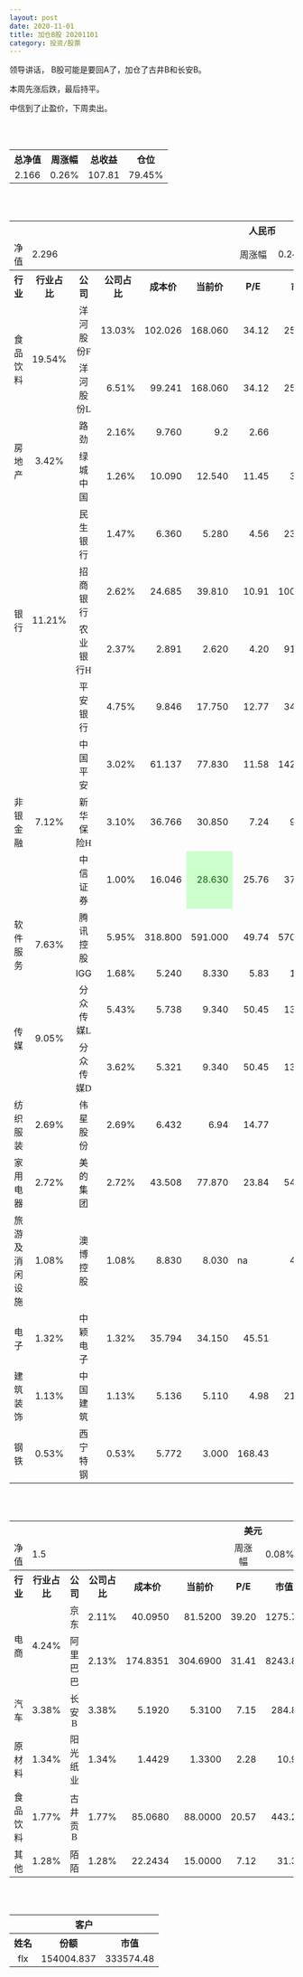 ```yaml
---
layout: post
date: 2020-11-01
title: 加仓B股 20201101
category: 投资/股票
---
```


领导讲话， B股可能是要回A了，加仓了古井B和长安B。

本周先涨后跌，最后持平。

中信到了止盈价，下周卖出。

<br/>
<br/>

<table cellspacing="0" border="0">
	<tr>
		<th height="21" align="center"><font face="Noto Sans CJK SC Regular">总净值</font></th>
		<th align="center"><font face="Noto Sans CJK SC Regular">周涨幅</font></th>
		<th align="center"><font face="Noto Sans CJK SC Regular">总收益</font></th>
		<th align="center"><font face="Noto Sans CJK SC Regular">仓位</font></th>
	</tr>
	<tr>
		<td height="17" align="center" sdval="2.166" sdnum="1033;0;0.000">2.166</td>
		<td align="center" sdval="0.0026" sdnum="1033;0;0.00%">0.26%</td>
		<td align="center" sdval="107.81" sdnum="1033;0;0.00">107.81</td>
		<td align="center" sdval="0.7945" sdnum="1033;0;0.00%">79.45%</td>
	</tr>
</table>
<br />
<br />
<table>
	<tr>
		<th colspan="12"  height="21" align="center" valign="middle"><font face="Noto Sans CJK SC Regular">人民币</font></th>
		</tr>
	<tr>
		<td height="17" align="center"><font face="Noto Sans CJK SC Regular">净值</font></td>
		<td colspan="5"  align="left" valign="middle" sdval="2.296" sdnum="1033;">2.296</td>
		<td align="center"><font face="Noto Sans CJK SC Regular">周涨幅</font></td>
		<td colspan="5"  align="left" valign="middle" sdval="0.0024" sdnum="1033;0;0.00%">0.24%</td>
		</tr>
	<tr>
		<th height="21" align="center" valign="middle"><font face="Noto Sans CJK SC Regular">行业</font></th>
		<th align="center" valign="middle"><font face="Noto Sans CJK SC Regular">行业占比</font></th>
		<th align="center"><font face="Noto Sans CJK SC Regular">公司</font></th>
		<th align="center"><font face="Noto Sans CJK SC Regular">公司占比</font></th>
		<th align="center"><font face="Noto Sans CJK SC Regular">成本价</font></th>
		<th align="center"><font face="Noto Sans CJK SC Regular">当前价</font></th>
		<th align="center">P/E</th>
		<th align="center"><font face="Noto Sans CJK SC Regular">市值</font></th>
		<th align="center"><font face="Noto Sans CJK SC Regular">总涨幅</font></th>
		<th align="left"><font face="Noto Sans CJK SC Regular">下一阶梯</font></th>
		<th align="left"><font face="Noto Sans CJK SC Regular">浮动止损价</font></th>
		<th align="center"><font face="Noto Sans CJK SC Regular">止损价</font></th>
	</tr>
	<tr>
		<td rowspan="2"  height="42" align="center" valign="middle"><font face="Noto Sans CJK SC Regular">食品饮料</font></td>
		<td rowspan="2"  align="center" valign="middle" sdval="0.1954" sdnum="1033;0;0.00%">19.54%</td>
		<td align="center"><font face="Noto Sans CJK SC Regular">洋河股份F</font></td>
		<td align="right" sdval="0.1303" sdnum="1033;0;0.00%">13.03%</td>
		<td align="right" sdval="102.026" sdnum="1033;0;0.000">102.026</td>
		<td align="right" sdval="168.06" sdnum="1033;0;0.000">168.060</td>
		<td align="right" sdval="34.12" sdnum="1033;0;0.00">34.12</td>
		<td align="right" sdval="2532" sdnum="1033;0;0.00">2532.00</td>
		<td align="right" bgcolor="#FFCCCC" sdval="0.645827177386157" sdnum="1033;0;0.00%"><font color="#CC0000">64.58%</font></td>
		<td align="right" bgcolor="#CCFFCC" sdval="199.26953125" sdnum="1033;0;0.000"><font color="#006600">199.270</font></td>
		<td align="right" bgcolor="#FFCCCC" sdval="146.662375" sdnum="1033;0;0.000"><font color="#CC0000">146.662</font></td>
		<td align="right" bgcolor="#FFCCCC" sdval="146.662" sdnum="1033;0;0.000"><font color="#CC0000">146.662</font></td>
	</tr>
	<tr>
		<td align="center"><font face="Noto Sans CJK SC Regular">洋河股份L</font></td>
		<td align="right" sdval="0.0651" sdnum="1033;0;0.00%">6.51%</td>
		<td align="right" sdval="99.241" sdnum="1033;0;0.000">99.241</td>
		<td align="right" sdval="168.06" sdnum="1033;0;0.000">168.060</td>
		<td align="right" sdval="34.12" sdnum="1033;0;0.00">34.12</td>
		<td align="right" sdval="2532" sdnum="1033;0;0.00">2532.00</td>
		<td align="right" bgcolor="#FFCCCC" sdval="0.692053310627664" sdnum="1033;0;0.00%"><font color="#CC0000">69.21%</font></td>
		<td align="right" bgcolor="#CCFFCC" sdval="193.830078125" sdnum="1033;0;0.000"><font color="#006600">193.830</font></td>
		<td align="right" bgcolor="#FFCCCC" sdval="142.6589375" sdnum="1033;0;0.000"><font color="#CC0000">142.659</font></td>
		<td align="right" bgcolor="#FFCCCC" sdval="142.659" sdnum="1033;0;0.000"><font color="#CC0000">142.659</font></td>
	</tr>
	<tr>
		<td rowspan="2"  height="34" align="center" valign="middle"><font face="Noto Sans CJK SC Regular">房地产</font></td>
		<td rowspan="2"  align="center" valign="middle" sdval="0.0342" sdnum="1033;0;0.00%">3.42%</td>
		<td align="center"><font face="Noto Sans CJK SC Regular">路劲</font></td>
		<td align="right" sdval="0.0216" sdnum="1033;0;0.00%">2.16%</td>
		<td align="right" sdval="9.76" sdnum="1033;0;0.000">9.760</td>
		<td align="right" sdval="9.2" sdnum="1033;">9.2</td>
		<td align="right" sdval="2.66" sdnum="1033;0;0.00">2.66</td>
		<td align="right" sdval="68.94" sdnum="1033;0;0.00">68.94</td>
		<td align="right" bgcolor="#CCFFCC" sdval="-0.058777049180328" sdnum="1033;0;0.00%"><font color="#006600">-5.88%</font></td>
		<td align="right" sdval="12.2" sdnum="1033;0;0.000">12.200</td>
		<td align="right" sdval="0" sdnum="1033;0;0.000">0.000</td>
		<td align="right" sdval="0" sdnum="1033;0;0.000">0.000</td>
	</tr>
	<tr>
		<td align="center"><font face="Noto Sans CJK SC Regular">绿城中国</font></td>
		<td align="right" sdval="0.0126" sdnum="1033;0;0.00%">1.26%</td>
		<td align="right" sdval="10.09" sdnum="1033;0;0.000">10.090</td>
		<td align="right" sdval="12.54" sdnum="1033;0;0.000">12.540</td>
		<td align="right" sdval="11.45" sdnum="1033;0;0.00">11.45</td>
		<td align="right" sdval="312.7" sdnum="1033;0;0.00">312.70</td>
		<td align="right" bgcolor="#FFCCCC" sdval="0.241414667988107" sdnum="1033;0;0.00%"><font color="#CC0000">24.14%</font></td>
		<td align="right" sdval="12.6125" sdnum="1033;0;0.000">12.613</td>
		<td align="right" sdval="0" sdnum="1033;0;0.000">0.000</td>
		<td align="right" bgcolor="#FFCCCC" sdval="11.604" sdnum="1033;0;0.000"><font color="#CC0000">11.604</font></td>
	</tr>
	<tr>
		<td rowspan="4"  height="72" align="center" valign="middle"><font face="Noto Sans CJK SC Regular">银行</font></td>
		<td rowspan="4"  align="center" valign="middle" sdval="0.1121" sdnum="1033;0;0.00%">11.21%</td>
		<td align="center"><font face="Noto Sans CJK SC Regular">民生银行</font></td>
		<td align="right" sdval="0.0147" sdnum="1033;0;0.00%">1.47%</td>
		<td align="right" sdval="6.36" sdnum="1033;0;0.000">6.360</td>
		<td align="right" sdval="5.28" sdnum="1033;0;0.000">5.280</td>
		<td align="right" sdval="4.56" sdnum="1033;0;0.00">4.56</td>
		<td align="right" sdval="2311" sdnum="1033;0;0.00">2311.00</td>
		<td align="right" bgcolor="#CCFFCC" sdval="-0.171211320754717" sdnum="1033;0;0.00%"><font color="#006600">-17.12%</font></td>
		<td align="right" sdval="7.95" sdnum="1033;0;0.000">7.950</td>
		<td align="right" sdval="0" sdnum="1033;0;0.000">0.000</td>
		<td align="right" sdval="0" sdnum="1033;0;0.000">0.000</td>
	</tr>
	<tr>
		<td align="center"><font face="Noto Sans CJK SC Regular">招商银行</font></td>
		<td align="right" sdval="0.0262" sdnum="1033;0;0.00%">2.62%</td>
		<td align="right" sdval="24.685" sdnum="1033;0;0.000">24.685</td>
		<td align="right" sdval="39.81" sdnum="1033;0;0.000">39.810</td>
		<td align="right" sdval="10.91" sdnum="1033;0;0.00">10.91</td>
		<td align="right" sdval="10000" sdnum="1033;0;0.00">10000.00</td>
		<td align="right" bgcolor="#FFCCCC" sdval="0.611320275470934" sdnum="1033;0;0.00%"><font color="#CC0000">61.13%</font></td>
		<td align="right" bgcolor="#CCFFCC" sdval="48.212890625" sdnum="1033;0;0.000"><font color="#006600">48.213</font></td>
		<td align="right" bgcolor="#FFCCCC" sdval="35.4846875" sdnum="1033;0;0.000"><font color="#CC0000">35.485</font></td>
		<td align="right" bgcolor="#FFCCCC" sdval="35.485" sdnum="1033;0;0.000"><font color="#CC0000">35.485</font></td>
	</tr>
	<tr>
		<td align="center"><font face="Noto Sans CJK SC Regular">农业银行H</font></td>
		<td align="right" sdval="0.0237" sdnum="1033;0;0.00%">2.37%</td>
		<td align="right" sdval="2.891" sdnum="1033;0;0.000">2.891</td>
		<td align="right" sdval="2.62" sdnum="1033;0;0.000">2.620</td>
		<td align="right" sdval="4.2" sdnum="1033;0;0.00">4.20</td>
		<td align="right" sdval="9169.6" sdnum="1033;0;0.00">9169.60</td>
		<td align="right" bgcolor="#CCFFCC" sdval="-0.0951391905914909" sdnum="1033;0;0.00%"><font color="#006600">-9.51%</font></td>
		<td align="right" sdval="3.61375" sdnum="1033;0;0.000">3.614</td>
		<td align="right" sdval="0" sdnum="1033;0;0.000">0.000</td>
		<td align="right" sdval="0" sdnum="1033;0;0.000">0.000</td>
	</tr>
	<tr>
		<td align="center"><font face="Noto Sans CJK SC Regular">平安银行</font></td>
		<td align="right" sdval="0.0475" sdnum="1033;0;0.00%">4.75%</td>
		<td align="right" sdval="9.846" sdnum="1033;0;0.000">9.846</td>
		<td align="right" sdval="17.75" sdnum="1033;0;0.000">17.750</td>
		<td align="right" sdval="12.77" sdnum="1033;0;0.00">12.77</td>
		<td align="right" sdval="3444" sdnum="1033;0;0.00">3444.00</td>
		<td align="right" bgcolor="#FFCCCC" sdval="0.801362543164737" sdnum="1033;0;0.00%"><font color="#CC0000">80.14%</font></td>
		<td align="right" bgcolor="#CCFFCC" sdval="19.23046875" sdnum="1033;0;0.000"><font color="#006600">19.230</font></td>
		<td align="right" bgcolor="#FFCCCC" sdval="14.153625" sdnum="1033;0;0.000"><font color="#CC0000">14.154</font></td>
		<td align="right" bgcolor="#FFCCCC" sdval="14.154" sdnum="1033;0;0.000"><font color="#CC0000">14.154</font></td>
	</tr>
	<tr>
		<td rowspan="3"  height="52" align="center" valign="middle"><font face="Noto Sans CJK SC Regular">非银金融</font></td>
		<td rowspan="3"  align="center" valign="middle" sdval="0.0712" sdnum="1033;0;0.00%">7.12%</td>
		<td align="center"><font face="Noto Sans CJK SC Regular">中国平安</font></td>
		<td align="right" sdval="0.0302" sdnum="1033;0;0.00%">3.02%</td>
		<td align="right" sdval="61.137" sdnum="1033;0;0.000">61.137</td>
		<td align="right" sdval="77.83" sdnum="1033;0;0.000">77.830</td>
		<td align="right" sdval="11.58" sdnum="1033;0;0.00">11.58</td>
		<td align="right" sdval="14200" sdnum="1033;0;0.00">14200.00</td>
		<td align="right" bgcolor="#FFCCCC" sdval="0.271642511081669" sdnum="1033;0;0.00%"><font color="#CC0000">27.16%</font></td>
		<td align="right" bgcolor="#CCFFCC" sdval="95.5265625" sdnum="1033;0;0.000"><font color="#006600">95.527</font></td>
		<td align="right" bgcolor="#FFCCCC" sdval="70.30755" sdnum="1033;0;0.000"><font color="#CC0000">70.308</font></td>
		<td align="right" bgcolor="#FFCCCC" sdval="70.308" sdnum="1033;0;0.000"><font color="#CC0000">70.308</font></td>
	</tr>
	<tr>
		<td align="center"><font face="Noto Sans CJK SC Regular">新华保险H</font></td>
		<td align="right" sdval="0.031" sdnum="1033;0;0.00%">3.10%</td>
		<td align="right" sdval="36.766" sdnum="1033;0;0.000">36.766</td>
		<td align="right" sdval="30.85" sdnum="1033;0;0.000">30.850</td>
		<td align="right" sdval="7.24" sdnum="1033;0;0.00">7.24</td>
		<td align="right" sdval="962.4" sdnum="1033;0;0.00">962.40</td>
		<td align="right" bgcolor="#CCFFCC" sdval="-0.162309535984333" sdnum="1033;0;0.00%"><font color="#006600">-16.23%</font></td>
		<td align="right" sdval="45.9575" sdnum="1033;0;0.000">45.958</td>
		<td align="right" sdval="0" sdnum="1033;0;0.000">0.000</td>
		<td align="right" sdval="0" sdnum="1033;0;0.000">0.000</td>
	</tr>
	<tr>
		<td align="center"><font face="Noto Sans CJK SC Regular">中信证券</font></td>
		<td align="right" sdval="0.01" sdnum="1033;0;0.00%">1.00%</td>
		<td align="right" sdval="16.046" sdnum="1033;0;0.000">16.046</td>
		<td align="right" bgcolor="#CCFFCC" sdval="28.63" sdnum="1033;0;0.000"><font color="#006600">28.630</font></td>
		<td align="right" sdval="25.76" sdnum="1033;0;0.00">25.76</td>
		<td align="right" sdval="3700" sdnum="1033;0;0.00">3700.00</td>
		<td align="right" bgcolor="#FFCCCC" sdval="0.782845294777515" sdnum="1033;0;0.00%"><font color="#CC0000">78.28%</font></td>
		<td align="right" bgcolor="#CCFFCC" sdval="31.33984375" sdnum="1033;0;0.000"><font color="#006600">31.340</font></td>
		<td align="right" bgcolor="#FFCCCC" sdval="23.066125" sdnum="1033;0;0.000"><font color="#CC0000">23.066</font></td>
		<td align="right" bgcolor="#FFCCCC" sdval="28.833" sdnum="1033;0;0.000"><font color="#CC0000">28.833</font></td>
	</tr>
	<tr>
		<td rowspan="2"  height="34" align="center" valign="middle"><font face="Noto Sans CJK SC Regular">软件服务</font></td>
		<td rowspan="2"  align="center" valign="middle" sdval="0.0763" sdnum="1033;0;0.00%">7.63%</td>
		<td align="center"><font face="Noto Sans CJK SC Regular">腾讯控股</font></td>
		<td align="right" sdval="0.0595" sdnum="1033;0;0.00%">5.95%</td>
		<td align="right" sdval="318.8" sdnum="1033;0;0.000">318.800</td>
		<td align="right" sdval="591" sdnum="1033;0;0.000">591.000</td>
		<td align="right" sdval="49.74" sdnum="1033;0;0.00">49.74</td>
		<td align="right" sdval="57000" sdnum="1033;0;0.00">57000.00</td>
		<td align="right" bgcolor="#FFCCCC" sdval="0.852426850690088" sdnum="1033;0;0.00%"><font color="#CC0000">85.24%</font></td>
		<td align="right" bgcolor="#CCFFCC" sdval="622.65625" sdnum="1033;0;0.000"><font color="#006600">622.656</font></td>
		<td align="right" bgcolor="#FFCCCC" sdval="458.275" sdnum="1033;0;0.000"><font color="#CC0000">458.275</font></td>
		<td align="right" bgcolor="#FFCCCC" sdval="458.275" sdnum="1033;0;0.000"><font color="#CC0000">458.275</font></td>
	</tr>
	<tr>
		<td align="center">IGG</td>
		<td align="right" sdval="0.0168" sdnum="1033;0;0.00%">1.68%</td>
		<td align="right" sdval="5.24" sdnum="1033;0;0.000">5.240</td>
		<td align="right" sdval="8.33" sdnum="1033;0;0.000">8.330</td>
		<td align="right" sdval="5.83" sdnum="1033;0;0.00">5.83</td>
		<td align="right" sdval="102.6" sdnum="1033;0;0.00">102.60</td>
		<td align="right" bgcolor="#FFCCCC" sdval="0.588294656488549" sdnum="1033;0;0.00%"><font color="#CC0000">58.83%</font></td>
		<td align="right" bgcolor="#CCFFCC" sdval="10.234375" sdnum="1033;0;0.000"><font color="#006600">10.234</font></td>
		<td align="right" bgcolor="#FFCCCC" sdval="7.5325" sdnum="1033;0;0.000"><font color="#CC0000">7.533</font></td>
		<td align="right" bgcolor="#FFCCCC" sdval="8.257" sdnum="1033;0;0.000"><font color="#CC0000">8.257</font></td>
	</tr>
	<tr>
		<td rowspan="2"  height="42" align="center" valign="middle"><font face="Noto Sans CJK SC Regular">传媒</font></td>
		<td rowspan="2"  align="center" valign="middle" sdval="0.0905" sdnum="1033;0;0.00%">9.05%</td>
		<td align="center"><font face="Noto Sans CJK SC Regular">分众传媒L</font></td>
		<td align="right" sdval="0.0543" sdnum="1033;0;0.00%">5.43%</td>
		<td align="right" sdval="5.738" sdnum="1033;0;0.000">5.738</td>
		<td align="right" sdval="9.34" sdnum="1033;0;0.000">9.340</td>
		<td align="right" sdval="50.45" sdnum="1033;0;0.00">50.45</td>
		<td align="right" sdval="1370" sdnum="1033;0;0.00">1370.00</td>
		<td align="right" bgcolor="#FFCCCC" sdval="0.626344858835831" sdnum="1033;0;0.00%"><font color="#CC0000">62.63%</font></td>
		<td align="right" bgcolor="#CCFFCC" sdval="11.20703125" sdnum="1033;0;0.000"><font color="#006600">11.207</font></td>
		<td align="right" bgcolor="#FFCCCC" sdval="8.248375" sdnum="1033;0;0.000"><font color="#CC0000">8.248</font></td>
		<td align="right" bgcolor="#FFCCCC" sdval="8.248" sdnum="1033;0;0.000"><font color="#CC0000">8.248</font></td>
	</tr>
	<tr>
		<td align="center"><font face="Noto Sans CJK SC Regular">分众传媒D</font></td>
		<td align="right" sdval="0.0362" sdnum="1033;0;0.00%">3.62%</td>
		<td align="right" sdval="5.321" sdnum="1033;0;0.000">5.321</td>
		<td align="right" sdval="9.34" sdnum="1033;0;0.000">9.340</td>
		<td align="right" sdval="50.45" sdnum="1033;0;0.00">50.45</td>
		<td align="right" sdval="1370" sdnum="1033;0;0.00">1370.00</td>
		<td align="right" bgcolor="#FFCCCC" sdval="0.75390915241496" sdnum="1033;0;0.00%"><font color="#CC0000">75.39%</font></td>
		<td align="right" bgcolor="#CCFFCC" sdval="10.392578125" sdnum="1033;0;0.000"><font color="#006600">10.393</font></td>
		<td align="right" bgcolor="#FFCCCC" sdval="7.6489375" sdnum="1033;0;0.000"><font color="#CC0000">7.649</font></td>
		<td align="right" bgcolor="#FFCCCC" sdval="7.649" sdnum="1033;0;0.000"><font color="#CC0000">7.649</font></td>
	</tr>
	<tr>
		<td height="17" align="center" valign="middle"><font face="Noto Sans CJK SC Regular">纺织服装</font></td>
		<td align="center" valign="middle" sdval="0.0269" sdnum="1033;0;0.00%">2.69%</td>
		<td align="center"><font face="Noto Sans CJK SC Regular">伟星股份</font></td>
		<td align="right" sdval="0.0269" sdnum="1033;0;0.00%">2.69%</td>
		<td align="right" sdval="6.432" sdnum="1033;0;0.000">6.432</td>
		<td align="right" sdval="6.94" sdnum="1033;">6.94</td>
		<td align="right" sdval="14.77" sdnum="1033;0;0.00">14.77</td>
		<td align="right" sdval="52.6" sdnum="1033;0;0.00">52.60</td>
		<td align="right" bgcolor="#FFCCCC" sdval="0.0775800995024876" sdnum="1033;0;0.00%"><font color="#CC0000">7.76%</font></td>
		<td align="right" sdval="8.04" sdnum="1033;0;0.000">8.040</td>
		<td align="right" sdval="0" sdnum="1033;0;0.000">0.000</td>
		<td align="right" sdval="0" sdnum="1033;0;0.000">0.000</td>
	</tr>
	<tr>
		<td height="17" align="center" valign="middle"><font face="Noto Sans CJK SC Regular">家用电器</font></td>
		<td align="center" valign="middle" sdval="0.0272" sdnum="1033;0;0.00%">2.72%</td>
		<td align="center"><font face="Noto Sans CJK SC Regular">美的集团</font></td>
		<td align="right" sdval="0.0272" sdnum="1033;0;0.00%">2.72%</td>
		<td align="right" sdval="43.508" sdnum="1033;0;0.000">43.508</td>
		<td align="right" sdval="77.87" sdnum="1033;0;0.000">77.870</td>
		<td align="right" sdval="23.84" sdnum="1033;0;0.00">23.84</td>
		<td align="right" sdval="5471" sdnum="1033;0;0.00">5471.00</td>
		<td align="right" bgcolor="#FFCCCC" sdval="0.788385786522019" sdnum="1033;0;0.00%"><font color="#CC0000">78.84%</font></td>
		<td align="right" bgcolor="#CCFFCC" sdval="84.9765625" sdnum="1033;0;0.000"><font color="#006600">84.977</font></td>
		<td align="right" bgcolor="#FFCCCC" sdval="62.54275" sdnum="1033;0;0.000"><font color="#CC0000">62.543</font></td>
		<td align="right" bgcolor="#FFCCCC" sdval="62.543" sdnum="1033;0;0.000"><font color="#CC0000">62.543</font></td>
	</tr>
	<tr>
		<td height="17" align="center" valign="middle"><font face="Noto Sans CJK SC Regular">旅游及消闲设施</font></td>
		<td align="center" valign="middle" sdval="0.0108" sdnum="1033;0;0.00%">1.08%</td>
		<td align="center"><font face="Noto Sans CJK SC Regular">澳博控股</font></td>
		<td align="right" sdval="0.0108" sdnum="1033;0;0.00%">1.08%</td>
		<td align="right" sdval="8.83" sdnum="1033;0;0.000">8.830</td>
		<td align="right" sdval="8.03" sdnum="1033;0;0.000">8.030</td>
		<td align="left" sdnum="1033;0;0.00">na</td>
		<td align="right" sdval="455.8" sdnum="1033;0;0.00">455.80</td>
		<td align="right" bgcolor="#CCFFCC" sdval="-0.0920002265005664" sdnum="1033;0;0.00%"><font color="#006600">-9.20%</font></td>
		<td align="right" sdval="11.0375" sdnum="1033;0;0.000">11.038</td>
		<td align="right" sdval="0" sdnum="1033;0;0.000">0.000</td>
		<td align="right" sdval="0" sdnum="1033;0;0.000">0.000</td>
	</tr>
	<tr>
		<td height="17" align="center" valign="middle"><font face="Noto Sans CJK SC Regular">电子</font></td>
		<td align="center" valign="middle" sdval="0.0132" sdnum="1033;0;0.00%">1.32%</td>
		<td align="center"><font face="Noto Sans CJK SC Regular">中颖电子</font></td>
		<td align="right" sdval="0.0132" sdnum="1033;0;0.00%">1.32%</td>
		<td align="right" sdval="35.794" sdnum="1033;0;0.000">35.794</td>
		<td align="right" sdval="34.15" sdnum="1033;0;0.000">34.150</td>
		<td align="right" sdval="45.51" sdnum="1033;0;0.00">45.51</td>
		<td align="right" sdval="95.42" sdnum="1033;0;0.00">95.42</td>
		<td align="right" bgcolor="#CCFFCC" sdval="-0.0473294853886126" sdnum="1033;0;0.00%"><font color="#006600">-4.73%</font></td>
		<td align="right" sdval="44.7425" sdnum="1033;0;0.000">44.743</td>
		<td align="right" sdval="0" sdnum="1033;0;0.000">0.000</td>
		<td align="right" sdval="0" sdnum="1033;0;0.000">0.000</td>
	</tr>
	<tr>
		<td height="17" align="center" valign="middle"><font face="Noto Sans CJK SC Regular">建筑装饰</font></td>
		<td align="center" valign="middle" sdval="0.0113" sdnum="1033;0;0.00%">1.13%</td>
		<td align="center"><font face="Noto Sans CJK SC Regular">中国建筑</font></td>
		<td align="right" sdval="0.0113" sdnum="1033;0;0.00%">1.13%</td>
		<td align="right" sdval="5.136" sdnum="1033;0;0.000">5.136</td>
		<td align="right" sdval="5.11" sdnum="1033;0;0.000">5.110</td>
		<td align="right" sdval="4.98" sdnum="1033;0;0.00">4.98</td>
		<td align="right" sdval="2144" sdnum="1033;0;0.00">2144.00</td>
		<td align="right" bgcolor="#CCFFCC" sdval="-0.00646230529595016" sdnum="1033;0;0.00%"><font color="#006600">-0.65%</font></td>
		<td align="right" sdval="6.42" sdnum="1033;0;0.000">6.420</td>
		<td align="right" sdval="0" sdnum="1033;0;0.000">0.000</td>
		<td align="right" sdval="0" sdnum="1033;0;0.000">0.000</td>
	</tr>
	<tr>
		<td height="17" align="center"><font face="Noto Sans CJK SC Regular">钢铁</font></td>
		<td align="center" valign="middle" sdval="0.0053" sdnum="1033;0;0.00%">0.53%</td>
		<td align="center"><font face="Noto Sans CJK SC Regular">西宁特钢</font></td>
		<td align="right" sdval="0.0053" sdnum="1033;0;0.00%">0.53%</td>
		<td align="right" sdval="5.772" sdnum="1033;0;0.000">5.772</td>
		<td align="right" sdval="3" sdnum="1033;0;0.000">3.000</td>
		<td align="right" sdval="168.43" sdnum="1033;0;0.00">168.43</td>
		<td align="right" sdval="31.35" sdnum="1033;0;0.00">31.35</td>
		<td align="right" bgcolor="#CCFFCC" sdval="-0.48164948024948" sdnum="1033;0;0.00%"><font color="#006600">-48.16%</font></td>
		<td align="right" sdval="7.215" sdnum="1033;0;0.000">7.215</td>
		<td align="right" sdval="0" sdnum="1033;0;0.000">0.000</td>
		<td align="right" sdval="0" sdnum="1033;0;0.000">0.000</td>
	</tr>
</table>
<br />
<br />
<table>
	<tr>
		<th colspan="12"  height="21" align="center" valign="middle"><font face="Noto Sans CJK SC Regular">美元</font></th>
		</tr>
	<tr>
		<td height="17" align="center"><font face="Noto Sans CJK SC Regular">净值</font></td>
		<td colspan="5"  align="left" valign="middle" sdval="1.5" sdnum="1033;">1.5</td>
		<td align="center"><font face="Noto Sans CJK SC Regular">周涨幅</font></td>
		<td colspan="5"  align="left" valign="middle" sdval="0.0008" sdnum="1033;0;0.00%">0.08%</td>
		</tr>
	<tr>
		<th height="22" align="center" valign="middle"><font face="Noto Sans CJK SC Regular">行业</font></th>
		<th align="center" valign="middle"><font face="Noto Sans CJK SC Regular">行业占比</font></th>
		<th align="center"><font face="Noto Sans CJK SC Regular">公司</font></th>
		<th align="center"><font face="Noto Sans CJK SC Regular">公司占比</font></th>
		<th align="center"><font face="Noto Sans CJK SC Regular">成本价</font></th>
		<th align="center"><font face="Noto Sans CJK SC Regular">当前价</font></th>
		<th align="center">P/E</th>
		<th align="center"><font face="Noto Sans CJK SC Regular">市值</font></th>
		<th align="center"><font face="Noto Sans CJK SC Regular">总涨幅</font></th>
		<th align="left"><font face="Noto Sans CJK SC Regular">下一阶梯</font></th>
		<th align="left"><font face="Noto Sans CJK SC Regular">浮动止损价</font></th>
		<th align="center"><font face="Noto Sans CJK SC Regular">止损价</font></th>
	</tr>
	<tr>
		<td rowspan="2"  height="34" align="center" valign="middle"><font face="Noto Sans CJK SC Regular">电商</font></td>
		<td rowspan="2"  align="center" valign="middle" sdval="0.0424" sdnum="1033;0;0.00%">4.24%</td>
		<td align="center" sdnum="1033;0;0.00%"><font face="Noto Sans CJK SC Regular">京东</font></td>
		<td align="right" sdval="0.0211" sdnum="1033;0;0.00%">2.11%</td>
		<td align="right" sdval="40.095" sdnum="1033;0;0.0000">40.0950</td>
		<td align="right" sdval="81.52" sdnum="1033;0;0.0000">81.5200</td>
		<td align="right" sdval="39.2" sdnum="1033;0;0.00">39.20</td>
		<td align="right" sdval="1275.7" sdnum="1033;0;0.00">1275.70</td>
		<td align="right" bgcolor="#FFCCCC" sdval="1.0317712183564" sdnum="1033;0;0.00%"><font color="#CC0000">103.18%</font></td>
		<td align="right" bgcolor="#CCFFCC" sdval="97.88818359375" sdnum="1033;0;0.000"><font color="#006600">97.888</font></td>
		<td align="right" bgcolor="#FFCCCC" sdval="72.045703125" sdnum="1033;0;0.000"><font color="#CC0000">72.046</font></td>
		<td align="right" bgcolor="#FFCCCC" sdval="72.046" sdnum="1033;0;0.000"><font color="#CC0000">72.046</font></td>
	</tr>
	<tr>
		<td align="center" sdnum="1033;0;0.00%"><font face="Noto Sans CJK SC Regular">阿里巴巴</font></td>
		<td align="right" sdval="0.0213" sdnum="1033;0;0.00%">2.13%</td>
		<td align="right" sdval="174.8351" sdnum="1033;0;0.0000">174.8351</td>
		<td align="right" sdval="304.69" sdnum="1033;0;0.0000">304.6900</td>
		<td align="right" sdval="31.41" sdnum="1033;0;0.00">31.41</td>
		<td align="right" sdval="8243.8" sdnum="1033;0;0.00">8243.80</td>
		<td align="right" bgcolor="#FFCCCC" sdval="0.741327861853827" sdnum="1033;0;0.00%"><font color="#CC0000">74.13%</font></td>
		<td align="right" bgcolor="#CCFFCC" sdval="341.4748046875" sdnum="1033;0;0.000"><font color="#006600">341.475</font></td>
		<td align="right" bgcolor="#FFCCCC" sdval="251.32545625" sdnum="1033;0;0.000"><font color="#CC0000">251.325</font></td>
		<td align="right" bgcolor="#FFCCCC" sdval="251.325" sdnum="1033;0;0.000"><font color="#CC0000">251.325</font></td>
	</tr>
	<tr>
		<td height="21" align="center" valign="middle"><font face="Noto Sans CJK SC Regular">汽车</font></td>
		<td align="center" sdval="0.0338" sdnum="1033;0;0.00%">3.38%</td>
		<td align="center" sdnum="1033;0;0.00%"><font face="Noto Sans CJK SC Regular">长安B</font></td>
		<td align="right" sdval="0.0338" sdnum="1033;0;0.00%">3.38%</td>
		<td align="right" sdval="5.192" sdnum="1033;0;0.0000">5.1920</td>
		<td align="right" sdval="5.31" sdnum="1033;0;0.0000">5.3100</td>
		<td align="right" sdval="7.15" sdnum="1033;0;0.00">7.15</td>
		<td align="right" sdval="284.8" sdnum="1033;0;0.00">284.80</td>
		<td align="right" bgcolor="#FFCCCC" sdval="0.0213272727272726" sdnum="1033;0;0.00%"><font color="#CC0000">2.13%</font></td>
		<td align="right" sdval="6.49" sdnum="1033;0;0.000">6.490</td>
		<td align="right" sdval="0" sdnum="1033;0;0.000">0.000</td>
		<td align="right" sdval="0" sdnum="1033;0;0.000">0.000</td>
	</tr>
	<tr>
		<td height="17" align="center"><font face="Noto Sans CJK SC Regular">原材料</font></td>
		<td align="center" sdval="0.0134" sdnum="1033;0;0.00%">1.34%</td>
		<td align="center" sdnum="1033;0;0.00%"><font face="Noto Sans CJK SC Regular">阳光纸业</font></td>
		<td align="right" sdval="0.0134" sdnum="1033;0;0.00%">1.34%</td>
		<td align="right" sdval="1.4429" sdnum="1033;0;0.0000">1.4429</td>
		<td align="right" sdval="1.33" sdnum="1033;0;0.0000">1.3300</td>
		<td align="right" sdval="2.28" sdnum="1033;0;0.00">2.28</td>
		<td align="right" sdval="10.9" sdnum="1033;0;0.00">10.90</td>
		<td align="right" bgcolor="#CCFFCC" sdval="-0.0796452006376049" sdnum="1033;0;0.00%"><font color="#006600">-7.96%</font></td>
		<td align="right" sdval="1.803625" sdnum="1033;0;0.000">1.804</td>
		<td align="right" sdval="0" sdnum="1033;0;0.000">0.000</td>
		<td align="right" sdval="0" sdnum="1033;0;0.000">0.000</td>
	</tr>
	<tr>
		<td height="22" align="center"><font face="Noto Sans CJK SC Regular">食品饮料</font></td>
		<td align="center" sdval="0.0177" sdnum="1033;0;0.00%">1.77%</td>
		<td align="center" sdnum="1033;0;0.00%"><font face="Noto Sans CJK SC Regular">古井贡B</font></td>
		<td align="right" sdval="0.0177" sdnum="1033;0;0.00%">1.77%</td>
		<td align="right" sdval="85.068" sdnum="1033;0;0.0000">85.0680</td>
		<td align="right" sdval="88" sdnum="1033;0;0.0000">88.0000</td>
		<td align="right" sdval="20.57" sdnum="1033;0;0.00">20.57</td>
		<td align="right" sdval="443.2" sdnum="1033;0;0.00">443.20</td>
		<td align="right" bgcolor="#FFCCCC" sdval="0.0330665444115295" sdnum="1033;0;0.00%"><font color="#CC0000">3.31%</font></td>
		<td align="right" sdval="106.335" sdnum="1033;0;0.000">106.335</td>
		<td align="right" sdval="0" sdnum="1033;0;0.000">0.000</td>
		<td align="right" sdval="0" sdnum="1033;0;0.000">0.000</td>
	</tr>
	<tr>
		<td height="17" align="center"><font face="Noto Sans CJK SC Regular">其他</font></td>
		<td align="center" sdval="0.0128" sdnum="1033;0;0.00%">1.28%</td>
		<td align="center" sdnum="1033;0;0.00%"><font face="Noto Sans CJK SC Regular">陌陌</font></td>
		<td align="right" sdval="0.0128" sdnum="1033;0;0.00%">1.28%</td>
		<td align="right" sdval="22.2434" sdnum="1033;0;0.0000">22.2434</td>
		<td align="right" sdval="15" sdnum="1033;0;0.0000">15.0000</td>
		<td align="right" sdval="7.12" sdnum="1033;0;0.00">7.12</td>
		<td align="right" sdval="31.36" sdnum="1033;0;0.00">31.36</td>
		<td align="right" bgcolor="#CCFFCC" sdval="-0.327042662542597" sdnum="1033;0;0.00%"><font color="#006600">-32.70%</font></td>
		<td align="right" sdval="27.80425" sdnum="1033;0;0.000">27.804</td>
		<td align="right" sdval="0" sdnum="1033;0;0.000">0.000</td>
		<td align="right" sdval="0" sdnum="1033;0;0.000">0.000</td>
	</tr>
</table>
<br />
<br />
<table>
	<tr>
		<th colspan="12"  height="21" align="center" valign="middle"><font face="Noto Sans CJK SC Regular">客户</font></th>
		</tr>
	<tr>
		<th height="22" align="center"><font face="Noto Sans CJK SC Regular">姓名</font></th>
		<th align="center"><font face="Noto Sans CJK SC Regular">份额</font></th>
		<th align="center"><font face="Noto Sans CJK SC Regular">市值</font></th>
	</tr>
	<tr>
		<td height="17" align="center">flx</td>
		<td align="center" sdval="154004.837" sdnum="1033;">154004.837</td>
		<td align="center" sdval="333574.476942" sdnum="1033;0;0.00">333574.48</td>
	</tr>
</table>
